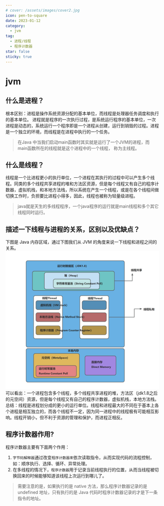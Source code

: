 ```yaml
---
# cover: /assets/images/cover2.jpg
icon: pen-to-square
date: 2023-01-12
category:
  - jvm
tag:
  - 进程/线程
  - 程序计数器
star: false
sticky: true
---
```


# jvm
## 什么是进程？

根本区别：进程是操作系统资源分配的基本单位，而线程是处理器任务调度和执行的基本单位。
进程就是程序的一次执行过程，是系统运行程序的基本单位，一次进程是动态的，系统运行一个程序即是一个进程从创建，运行到销毁的过程。进程是一个独立的环境，而线程是在进程中执行的一个任务。
>在Java 中当我们启动main函数时其实就是运行了一个JVM的进程，而main函数所在的线程就是这个进程中的一个线程，
>称为主线程。
## 什么是线程？
线程是一个比进程更小的执行单位，一个进程在其执行的过程中可以产生多个线程。同类的多个线程共享进程的堆和方法区资源，但是每个线程又有自己的程序计数器，虚拟机栈，和本地方法栈，所以系统在产生一个线程，或是在各个线程间做切换工作时，负担要比进程小得多，因此，线程也被称为轻量级进程。
>java就是天生的多线程程序，一个java程序的运行就是main线程和多个其它线程同时运行。
## 描述一下线程与进程的关系，区别以及优缺点？
下图是 Java 内存区域，通过下图我们从 JVM 的角度来说一下线程和进程之间的关系。
![alt text](image-1.png)
可以看出：一个进程包含多个线程，多个线程共享进程的堆，方法区（jdk1.8之后的元空间）资源，但是每个线程又有自己的程序计数器，虚拟机栈，本地方法栈。
总结：线程是进程划分成的更小的运行单位。线程和进程最大的不同在于基本上各个进程是相互独立的，而各个线程不一定，因为同一进程中的线程极有可能相互影响。线程开销小，但不利于资源的管理和保护，而进程正相反。
## 程序计数器作用?
程序计数器主要有下面两个作用：
1. `字节码解释器`通过改变`程序计数器来`依次读取指令，从而实现代码的流程控制，如：顺序执行、选择、循环、异常处理。
2. 在多线程的情况下，`程序计数器`用于记录当前线程执行的位置，从而当线程被切换回来的时候能够知道该线程上次运行到哪儿了。
>需要注意的是，如果执行的是 native 方法，那么程序计数器记录的是 undefined 地址，只有执行的是 Java 代码时程序计数器记录的才是下一条指令的地址。
